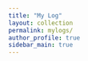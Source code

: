 ```yaml
---
title: "My Log"
layout: collection
permalink: mylogs/
author_profile: true
sidebar_main: true
---
```



<!-- 공백이 포함되어 있는 카테고리 이름의 경우 site.categories['a b c'] 이런식으로! -->
